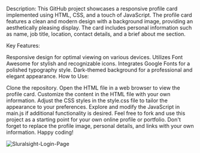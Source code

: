Description:
This GitHub project showcases a responsive profile card implemented using HTML, CSS, and a touch of JavaScript. The profile card features a clean and modern design with a background image, providing an aesthetically pleasing display. The card includes personal information such as name, job title, location, contact details, and a brief about me section.

Key Features:

Responsive design for optimal viewing on various devices.
Utilizes Font Awesome for stylish and recognizable icons.
Integrates Google Fonts for a polished typography style.
Dark-themed background for a professional and elegant appearance.
How to Use:

Clone the repository.
Open the HTML file in a web browser to view the profile card.
Customize the content in the HTML file with your own information.
Adjust the CSS styles in the style.css file to tailor the appearance to your preferences.
Explore and modify the JavaScript in main.js if additional functionality is desired.
Feel free to fork and use this project as a starting point for your own online profile or portfolio. Don't forget to replace the profile image, personal details, and links with your own information. Happy coding!

![Sluralsight-Login-Page](images/screenshot.png)
